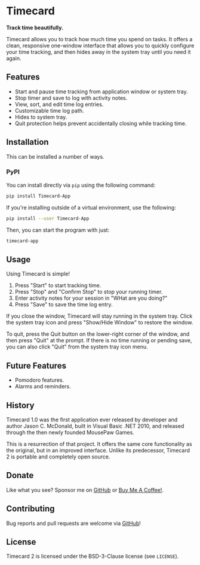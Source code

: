 # Timecard

**Track time beautifully.**

Timecard allows you to track how much time you spend on tasks.
It offers a clean, responsive one-window interface that allows you to
quickly configure your time tracking, and then hides away in the system tray
until you need it again.

## Features

* Start and pause time tracking from application window or system tray.
* Stop timer and save to log with activity notes.
* View, sort, and edit time log entries.
* Customizable time log path.
* Hides to system tray.
* Quit protection helps prevent accidentally closing while tracking time.

## Installation

This can be installed a number of ways.

### PyPI

You can install directly via `pip` using the following command:

```bash
pip install Timecard-App
```

If you're installing outside of a virtual environment, use the following:

```bash
pip install --user Timecard-App
```

Then, you can start the program with just:

```bash
timecard-app
```

## Usage

Using Timecard is simple!

1. Press "Start" to start tracking time.
2. Press "Stop" and "Confirm Stop" to stop your running timer.
3. Enter activity notes for your session in "WHat are you doing?"
4. Press "Save" to save the time log entry.

If you close the window, Timecard will stay running in the system tray.
Click the system tray icon and press "Show/Hide Window" to restore the
window.

To quit, press the Quit button on the lower-right corner of the window,
and then press "Quit" at the prompt. If there is no time running or pending
save, you can also click "Quit" from the system tray icon menu.

## Future Features

* Pomodoro features.
* Alarms and reminders.

## History

Timecard 1.0 was the first application ever released by developer and author
Jason C. McDonald, built in Visual Basic .NET 2010, and released through
the then newly founded MousePaw Games.

This is a resurrection of that project. It offers the same core functionality
as the original, but in an improved interface. Unlike its predecessor,
Timecard 2 is portable and completely open source.

## Donate

Like what you see? Sponsor me on [GitHub](https://github.com/codemouse92/timecard) or [Buy Me A Coffee!](https://www.buymeacoffee.com/CodeMouse92).

## Contributing

Bug reports and pull requests are welcome via
[GitHub](https://github.com/codemouse92/timecard)!

## License

Timecard 2 is licensed under the BSD-3-Clause license (see `LICENSE`).
